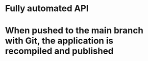# Fully automated API

# When pushed to the main branch with Git, the application is recompiled and published
